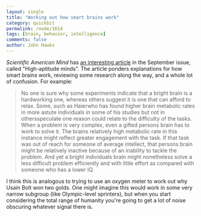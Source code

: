 ```yaml
---
layout: single 
title: "Working out how smart brains work" 
category: quickbit
permalink: /node/1614
tags: [brain, behavior, intelligence] 
comments: false 
author: John Hawks 
---
```


<i>Scientific American Mind</i> has <a href="http://www.sciam.com/article.cfm?id=high-aptitude-minds">an interesting article</a> in the September issue, called "High-aptitude minds". The article ponders explanations for how smart brains work, reviewing some research along the way, and a whole lot of confusion. For example: 

<blockquote>No one is sure why some experiments indicate that a bright brain is a hardworking one, whereas others suggest it is one that can afford to relax. Some, such as Haierwho has found higher brain metabolic rates in more astute individuals in some of his studies but not in othersspeculate one reason could relate to the difficulty of the tasks. When a problem is very complex, even a gifted persons brain has to work to solve it. The brains relatively high metabolic rate in this instance might reflect greater engagement with the task. If that task was out of reach for someone of average intellect, that persons brain might be relatively inactive because of an inability to tackle the problem. And yet a bright individuals brain might nonetheless solve a less difficult problem efficiently and with little effort as compared with someone who has a lower IQ.</blockquote>

I think this is analogous to trying to use an oxygen meter to work out why Usain Bolt won two golds. One might imagine this would work in some very narrow subgroup (like Olympic-level sprinters), but when you start considering the total range of humanity you're going to get a lot of noise obscuring whatever signal there is. 

